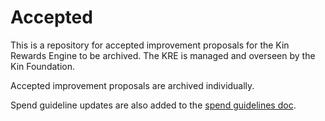 # Accepted 

This is a repository for accepted improvement proposals for the Kin Rewards Engine to be archived. The KRE is managed and overseen by the Kin Foundation.

Accepted improvement proposals are archived individually.

Spend guideline updates are also added to the [spend guidelines doc](ValidSpendGuidelines.md).
